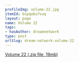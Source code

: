 ```yaml
---
profileImg: volume-22.jpg
itemId: bcpqobu7vuq
layout: page
name: Volume 22
tags:
- hasAuthor: dreamnetwork
type: post
urlSlug: dream-network-volume-22
---
```

<a href="../files/Volume_22.zip" download>Volume 22 (.zip file, 19mb)</a>